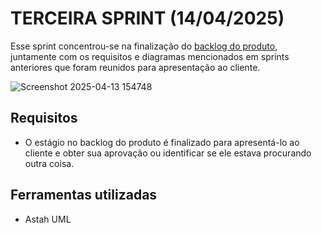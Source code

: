 # TERCEIRA SPRINT (14/04/2025)

Esse sprint concentrou-se na finalização do [backlog do produto](https://github.com/ChristianFernandesLemos/Suporte-T-cnico/blob/main/Backlog/BackLog%20do%20produto.docx), juntamente com os requisitos e diagramas mencionados em sprints anteriores que foram reunidos para apresentação ao cliente.

![Screenshot 2025-04-13 154748](https://github.com/user-attachments/assets/86cf56e2-9341-4ca9-bc80-b1ed2022f183)

## Requisitos
* O estágio no backlog do produto é finalizado para apresentá-lo ao cliente e obter sua aprovação ou identificar se ele estava procurando outra coisa.

## Ferramentas utilizadas 
* Astah UML
